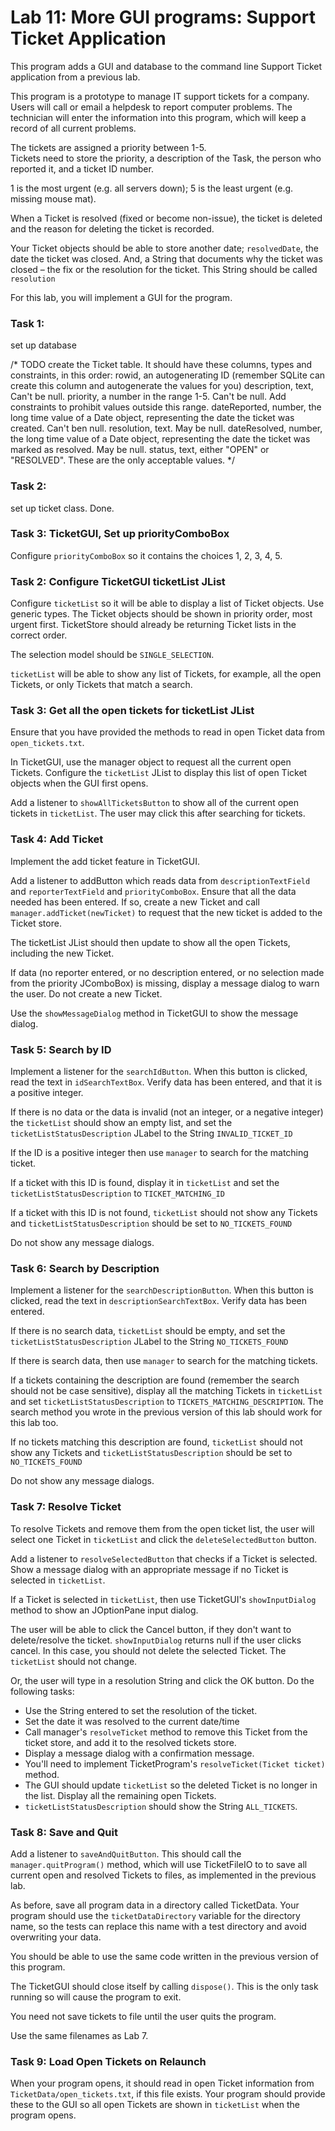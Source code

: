 # Lab 11: More GUI programs: Support Ticket Application

This program adds a GUI and database to the command line Support Ticket application from a previous lab.

This program is a prototype to manage IT support tickets for a company. Users will call or email a helpdesk to report computer problems. The technician will enter the information into this program, which will keep a record of all current problems. 

The tickets are assigned a priority between 1-5.   
Tickets need to store the priority, a description of the Task, the person who reported it, and a ticket ID number.

1 is the most urgent (e.g. all servers down); 5 is the least urgent (e.g. missing mouse mat). 

When a Ticket is resolved (fixed or become non-issue), the ticket is deleted and the reason for deleting the ticket is recorded. 

Your Ticket objects should be able to store another date; `resolvedDate`, the date the ticket was closed.
And, a String that documents why the ticket was closed – the fix or the resolution for the ticket. This String should be called `resolution`

For this lab, you will implement a GUI for the program. 

### Task 1: 

set up database 

 /* TODO create the Ticket table.
             It should have these columns, types and constraints, in this order:
              rowid, an autogenerating ID  (remember SQLite can create this column and autogenerate the values for you)
              description, text, Can't be null.
              priority, a number in the range 1-5. Can't be null. Add constraints to prohibit values outside this range.
              dateReported, number, the long time value of a Date object, representing the date the ticket was created. Can't ben null.
              resolution, text. May be null.
              dateResolved, number, the long time value of a Date object, representing the date the ticket was marked as resolved. May be null.
              status, text, either "OPEN" or "RESOLVED". These are the only acceptable values.
        */

### Task 2: 

set up ticket class. Done.


### Task 3: TicketGUI, Set up priorityComboBox

Configure `priorityComboBox` so it contains the choices 1, 2, 3, 4, 5.


### Task 2: Configure TicketGUI ticketList JList

Configure `ticketList` so it will be able to display a list of Ticket objects. Use generic types. The Ticket objects should be shown in priority order, most urgent first. TicketStore should already be returning Ticket lists in the correct order.

The selection model should be `SINGLE_SELECTION`.

`ticketList` will be able to show any list of Tickets, for example, all the open Tickets, or only Tickets that match a search.


### Task 3: Get all the open tickets for ticketList JList

Ensure that you have provided the methods to read in open Ticket data from `open_tickets.txt`. 

In TicketGUI, use the manager object to request all the current open Tickets.
Configure the `ticketList` JList to display this list of open Ticket objects when the GUI first opens.

Add a listener to `showAllTicketsButton` to show all of the current open tickets in `ticketList`.  The user may click this after searching for tickets. 
 
 
### Task 4: Add Ticket

Implement the add ticket feature in TicketGUI. 

Add a listener to addButton which reads data from `descriptionTextField` and `reporterTextField` and `priorityComboBox`.  Ensure that all the data needed has been entered. If so, create a new Ticket and call `manager.addTicket(newTicket)` to request that the new ticket is added to the Ticket store. 

The ticketList JList should then update to show all the open Tickets, including the new Ticket. 

If data (no reporter entered, or no description entered, or no selection made from the priority JComboBox) is missing, display a message dialog to warn the user. Do not create a new Ticket. 

Use the `showMessageDialog` method in TicketGUI to show the message dialog. 
 
 
### Task 5: Search by ID

Implement a listener for the `searchIdButton`. When this button is clicked, read the text in `idSearchTextBox`. Verify data has been entered, and that it is a positive integer. 

If there is no data or the data is invalid (not an integer, or a negative integer) the `ticketList` should show an empty list, and set the `ticketListStatusDescription` JLabel to the String `INVALID_TICKET_ID`

If the ID is a positive integer then use `manager` to search for the matching ticket.

If a ticket with this ID is found, display it in `ticketList` and set the `ticketListStatusDescription` to `TICKET_MATCHING_ID`

If a ticket with this ID is not found, `ticketList` should not show any Tickets and `ticketListStatusDescription` should be set to `NO_TICKETS_FOUND`

Do not show any message dialogs. 


### Task 6: Search by Description

Implement a listener for the `searchDescriptionButton`. When this button is clicked, read the text in `descriptionSearchTextBox`. Verify data has been entered.

If there is no search data, `ticketList` should be empty, and set the `ticketListStatusDescription` JLabel to the String `NO_TICKETS_FOUND`

If there is search data, then use `manager` to search for the matching tickets.

If a tickets containing the description are found (remember the search should not be case sensitive), display all the matching Tickets in `ticketList` and set `ticketListStatusDescription` to `TICKETS_MATCHING_DESCRIPTION`. The search method you wrote in the previous version of this lab should work for this lab too. 

If no tickets matching this description are found, `ticketList` should not show any Tickets and `ticketListStatusDescription` should be set to `NO_TICKETS_FOUND`

Do not show any message dialogs.
 

### Task 7: Resolve Ticket

To resolve Tickets and remove them from the open ticket list, the user will select one Ticket in `ticketList` and click the `deleteSelectedButton` button.

Add a listener to `resolveSelectedButton` that checks if a Ticket is selected. Show a message dialog with an appropriate message if no Ticket is selected in `ticketList`.

If a Ticket is selected in `ticketList`, then use TicketGUI's `showInputDialog` method to show an JOptionPane input dialog. 

The user will be able to click the Cancel button, if they don't want to delete/resolve the ticket. `showInputDialog` returns null if the user clicks cancel. In this case, you should not delete the selected Ticket. The `ticketList` should not change.

Or, the user will type in a resolution String and click the OK button. Do the following tasks:

* Use the String entered to set the resolution of the ticket. 
* Set the date it was resolved to the current date/time 
* Call manager's `resolveTicket` method to remove this Ticket from the ticket store, and add it to the resolved tickets store. 
* Display a message dialog with a confirmation message. 
* You'll need to implement TicketProgram's `resolveTicket(Ticket ticket)` method.
* The GUI should update `ticketList` so the deleted Ticket is no longer in the list. Display all the remaining open Tickets. 
* `ticketListStatusDescription` should show the String `ALL_TICKETS`. 


### Task 8: Save and Quit 

Add a listener to `saveAndQuitButton`. This should call the `manager.quitProgram()` method, which will use TicketFileIO to to save all current open and resolved Tickets to files, as implemented in the previous lab.

As before, save all program data in a directory called TicketData. Your program should use the `ticketDataDirectory` variable for the directory name, so the tests can replace this name with a test directory and avoid overwriting your data.

You should be able to use the same code written in the previous version of this program.

The TicketGUI should close itself by calling `dispose()`.  This is the only task running so will cause the program to exit.
 
You need not save tickets to file until the user quits the program.
  
Use the same filenames as Lab 7.  

### Task 9: Load Open Tickets on Relaunch

When your program opens, it should read in open Ticket information from `TicketData/open_tickets.txt`, if this file exists. Your program should provide these to the GUI so all open Tickets are shown in `ticketList` when the program opens. 

